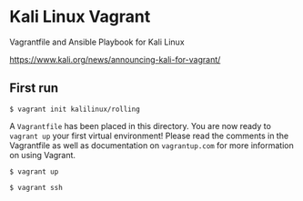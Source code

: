 # Kali Linux Vagrant

Vagrantfile and Ansible Playbook for Kali Linux

https://www.kali.org/news/announcing-kali-for-vagrant/

## First run

```shell
$ vagrant init kalilinux/rolling
```

A `Vagrantfile` has been placed in this directory. You are now
ready to `vagrant up` your first virtual environment! Please read
the comments in the Vagrantfile as well as documentation on
`vagrantup.com` for more information on using Vagrant.

```shell
$ vagrant up
```

```shell
$ vagrant ssh
```
